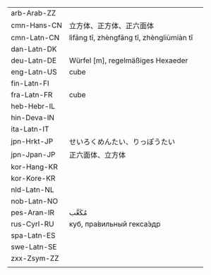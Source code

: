 | | | |
|-|-|-|
| arb-Arab-ZZ |  |  |
| cmn-Hans-CN | 立方体、正方体、正六面体 |  |
| cmn-Latn-CN | lìfāng tǐ, zhèngfāng tǐ, zhèngliùmiàn tǐ |  |
| dan-Latn-DK |  |  |
| deu-Latn-DE | Würfel [m], regelmäßiges Hexaeder |  |
| eng-Latn-US | cube |  |
| fin-Latn-FI |  |  |
| fra-Latn-FR | cube |  |
| heb-Hebr-IL |  |  |
| hin-Deva-IN |  |  |
| ita-Latn-IT |  |  |
| jpn-Hrkt-JP | せいろくめんたい、りっぽうたい |  |
| jpn-Jpan-JP | 正六面体、立方体 |  |
| kor-Hang-KR |  |  |
| kor-Kore-KR |  |  |
| nld-Latn-NL |  |  |
| nob-Latn-NO |  |  |
| pes-Aran-IR | مُکَعَّب |  |
| rus-Cyrl-RU | куб, пра́вильный гекса́эдр |  |
| spa-Latn-ES |  |  |
| swe-Latn-SE |  |  |
| zxx-Zsym-ZZ |  |  |
|  |  |  |
